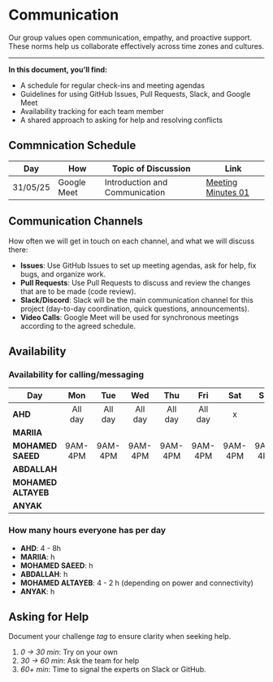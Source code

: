 <!--
    this template is for inspiration, feel free to change it however you like!

    Careful! be sure to protect your privacy when filling out this document
        everything you write here will be public
        so share only what you are comfortable sharing online
        you can share the rest in confidence with you group by another channel
-->

# Communication

 Our group values open communication, empathy, and proactive support.  
 These norms help us collaborate effectively across time zones and cultures.

---

**In this document, you’ll find:**

- A schedule for regular check-ins and meeting agendas  
- Guidelines for using GitHub Issues, Pull Requests, Slack, and Google Meet  
- Availability tracking for each team member  
- A shared approach to asking for help and resolving conflicts

## Commnication Schedule

  
| **Day**   | **How**      | **Topic of Discussion**                  | **Link**                                      |
|-----------|--------------|------------------------------------------|----------------------------------------------|
| 31/05/25  | Google Meet  | Introduction and Communication | [Meeting Minutes 01](https://github.com/MIT-Emerging-Talent/ET6-CDSP-group-08-repo/blob/main/notes/01meeting_minutes.md) |

## Communication Channels

How often we will get in touch on each channel, and what we will discuss there:

- **Issues**: Use GitHub Issues to set up meeting agendas, ask for help, fix
 bugs, and organize work.
- **Pull Requests**: Use Pull Requests to discuss and review the changes that
 are to be made (code review).
- **Slack/Discord**: Slack will be the main communication channel for
 this project (day-to-day coordination, quick questions, announcements).
- **Video Calls**: Google Meet will be used for synchronous meetings
 according to the agreed schedule.

## Availability

### Availability for calling/messaging

| Day                | Mon | Tue | Wed | Thu | Fri | Sat | Sun |
|--------------------|:---:|:---:|:---:|:---:|:---:|:---:|:---:|
| **AHD**            |All day|All day|All day|All day|All day|x|x|All day|    
| **MARIIA**         |     |     |     |     |     |     |     |
| **MOHAMED SAEED**  |9AM-4PM|9AM-4PM|9AM-4PM|9AM-4PM|9AM-4PM|9AM-4PM|9AM-4PM|
| **ABDALLAH**       |     |     |     |     |     |     |     |
| **MOHAMED ALTAYEB**|     |     |     |     |     |     |     |
| **ANYAK**          |     |     |     |     |     |     |     |

### How many hours everyone has per day

- **AHD**: 4 - 8h
- **MARIIA**: h
- **MOHAMED SAEED**: h
- **ABDALLAH**: h
- **MOHAMED ALTAYEB**: 4 - 2 h (depending on power and connectivity)
- **ANYAK**: h

## Asking for Help

Document your challenge _tag_ to ensure clarity when seeking help.  

1. _0 → 30 min_: Try on your own  
2. _30 → 60 min_: Ask the team for help  
3. _60+ min_: Time to signal the experts on Slack or GitHub. 

